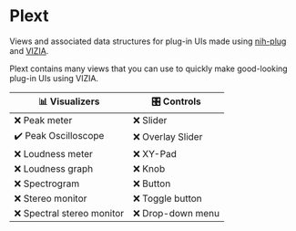 # Plext

Views and associated data structures for plug-in UIs made using
[nih-plug](https://github.com/robbert-vdh/nih-plug) and
[VIZIA](https://github.com/vizia/vizia).

Plext contains many views that you can use to quickly make good-looking plug-in
UIs using VIZIA.

| 📊 Visualizers             | 🎛️ Controls       |
|----------------------------|--------------------|
| ❌ Peak meter              | ❌ Slider         |
| ✔️ Peak Oscilloscope       | ❌ Overlay Slider |
| ❌ Loudness meter          | ❌ XY-Pad         |
| ❌ Loudness graph          | ❌ Knob           |
| ❌ Spectrogram             | ❌ Button         |
| ❌ Stereo monitor          | ❌ Toggle button  |
| ❌ Spectral stereo monitor | ❌ Drop-down menu |